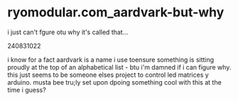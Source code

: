 # ryomodular.com_aardvark-but-why
 i just can't fgure otu why it's called that...

240831022

i know for a fact aardvark is a name i use toensure something is sitting proudly at the top of an alphabetical list - btu i'm damned if i can figure why. this just seems to be someone elses project to control led matrices y arduino. musta bee tru;ly set upon dpoing something cool with this at the time i guess?